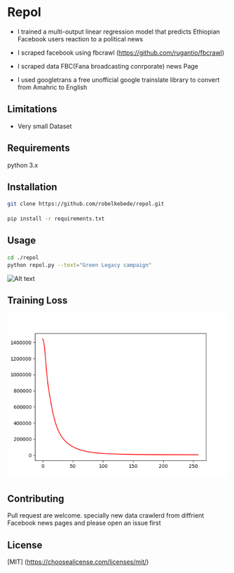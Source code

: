 
# Repol

* I trained a multi-output linear regression model that predicts Ethiopian Facebook users reaction to a political news

* I scraped facebook using fbcrawl  (https://github.com/rugantio/fbcrawl)

* I scraped data FBC(Fana broadcasting conrporate) news Page

* I used googletrans a free unofficial google trainslate library to convert from Amahric to English

## Limitations 

* Very small Dataset


## Requirements

python 3.x

## Installation

```bash 
git clone https://github.com/robelkebede/repol.git

pip install -r requirements.txt
```

## Usage

``` bash
cd ./repol
python repol.py --text="Green Legacy campaign"
```

![Alt text](Figure_1.png?raw=true "Reactions")


## Training Loss


![Alt text](loss.png?raw=true "Loss")


## Contributing

Pull request are welcome. specially new data crawlerd from diffrient Facebook news pages and please open an issue first 


## License

[MIT] (https://choosealicense.com/licenses/mit/)



